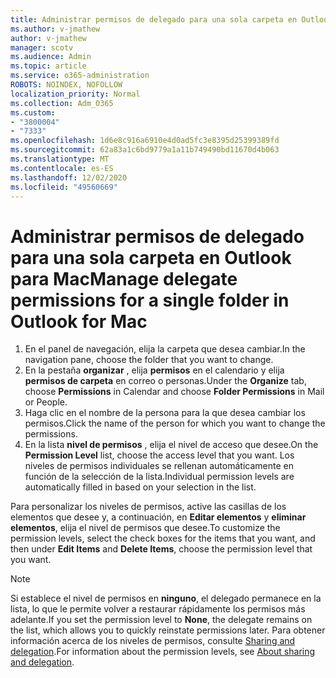 ```yaml
---
title: Administrar permisos de delegado para una sola carpeta en Outlook para Mac
ms.author: v-jmathew
author: v-jmathew
manager: scotv
ms.audience: Admin
ms.topic: article
ms.service: o365-administration
ROBOTS: NOINDEX, NOFOLLOW
localization_priority: Normal
ms.collection: Adm_O365
ms.custom:
- "3800004"
- "7333"
ms.openlocfilehash: 1d6e8c916a6910e4d0ad5fc3e8395d25399389fd
ms.sourcegitcommit: 62a83a1c6bd9779a1a11b749490bd11670d4b063
ms.translationtype: MT
ms.contentlocale: es-ES
ms.lasthandoff: 12/02/2020
ms.locfileid: "49560669"
---
```

# <a name="manage-delegate-permissions-for-a-single-folder-in-outlook-for-mac"></a><span data-ttu-id="a2f03-102">Administrar permisos de delegado para una sola carpeta en Outlook para Mac</span><span class="sxs-lookup"><span data-stu-id="a2f03-102">Manage delegate permissions for a single folder in Outlook for Mac</span></span>

1. <span data-ttu-id="a2f03-103">En el panel de navegación, elija la carpeta que desea cambiar.</span><span class="sxs-lookup"><span data-stu-id="a2f03-103">In the navigation pane, choose the folder that you want to change.</span></span>
2. <span data-ttu-id="a2f03-104">En la pestaña **organizar** , elija **permisos** en el calendario y elija **permisos de carpeta** en correo o personas.</span><span class="sxs-lookup"><span data-stu-id="a2f03-104">Under the **Organize** tab, choose **Permissions** in Calendar and choose **Folder Permissions** in Mail or People.</span></span>
3. <span data-ttu-id="a2f03-105">Haga clic en el nombre de la persona para la que desea cambiar los permisos.</span><span class="sxs-lookup"><span data-stu-id="a2f03-105">Click the name of the person for which you want to change the permissions.</span></span>
4. <span data-ttu-id="a2f03-106">En la lista **nivel de permisos** , elija el nivel de acceso que desee.</span><span class="sxs-lookup"><span data-stu-id="a2f03-106">On the **Permission Level** list, choose the access level that you want.</span></span> <span data-ttu-id="a2f03-107">Los niveles de permisos individuales se rellenan automáticamente en función de la selección de la lista.</span><span class="sxs-lookup"><span data-stu-id="a2f03-107">Individual permission levels are automatically filled in based on your selection in the list.</span></span>

<span data-ttu-id="a2f03-108">Para personalizar los niveles de permisos, active las casillas de los elementos que desee y, a continuación, en **Editar elementos** y **eliminar elementos**, elija el nivel de permisos que desee.</span><span class="sxs-lookup"><span data-stu-id="a2f03-108">To customize the permission levels, select the check boxes for the items that you want, and then under **Edit Items** and **Delete Items**, choose the permission level that you want.</span></span>

> [!NOTE]
> <span data-ttu-id="a2f03-109">Si establece el nivel de permisos en **ninguno**, el delegado permanece en la lista, lo que le permite volver a restaurar rápidamente los permisos más adelante.</span><span class="sxs-lookup"><span data-stu-id="a2f03-109">If you set the permission level to **None**, the delegate remains on the list, which allows you to quickly reinstate permissions later.</span></span> <span data-ttu-id="a2f03-110">Para obtener información acerca de los niveles de permisos, consulte [Sharing and delegation](https://support.microsoft.com/office/options-for-sharing-and-delegating-folders-in-outlook-for-mac-480d8054-68ce-4150-ba1e-b9b7f2fc4ce5).</span><span class="sxs-lookup"><span data-stu-id="a2f03-110">For information about the permission levels, see [About sharing and delegation](https://support.microsoft.com/office/options-for-sharing-and-delegating-folders-in-outlook-for-mac-480d8054-68ce-4150-ba1e-b9b7f2fc4ce5).</span></span>
